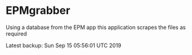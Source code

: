 # EPMgrabber
Using a database from the EPM app this application scrapes the files as required


Latest backup: Sun Sep 15 05:56:01 UTC 2019
